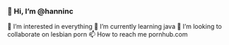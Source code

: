 ### 👋 Hi, I’m @hanninc
👀 I’m interested in everything
🌱 I’m currently learning java
💞️ I’m looking to collaborate on lesbian porn
📫 How to reach me pornhub.com
<!--
**hanninc/hanninc** is a ✨ _special_ ✨ repository because its `README.md` (this file) appears on your GitHub profile.
